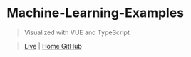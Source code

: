 # Machine-Learning-Examples
> Visualized with VUE and TypeScript

> [Live](#) | [Home GitHub](https://github.com/MikeMitterer/ml)

